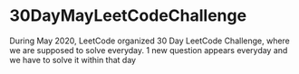 # 30DayMayLeetCodeChallenge
During May 2020, LeetCode organized 30 Day LeetCode Challenge, where we are supposed to solve everyday. 1 new question appears everyday and we have to solve it within that day
